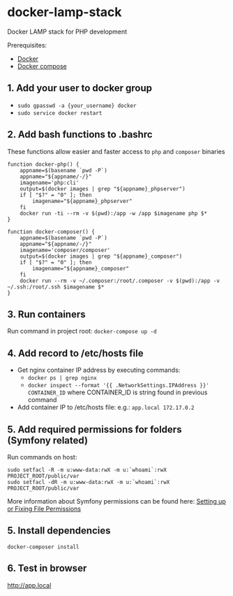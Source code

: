 # docker-lamp-stack
Docker LAMP stack for PHP development

Prerequisites:

- [Docker](https://docs.docker.com/engine/installation/linux/ubuntulinux/)
- [Docker compose](https://docs.docker.com/compose/install/)

## 1. Add your user to docker group
- `sudo gpasswd -a {your_username} docker`
- `sudo service docker restart`

## 2. Add bash functions to .bashrc

These functions allow easier and faster access to `php` and `composer` binaries

    function docker-php() {
        appname=$(basename `pwd -P`)
        appname="${appname/-/}"
        imagename='php:cli'
        output=$(docker images | grep "${appname}_phpserver")
        if [ "$?" = "0" ]; then
            imagename="${appname}_phpserver"
        fi
        docker run -ti --rm -v $(pwd):/app -w /app $imagename php $*
    }

    function docker-composer() {
        appname=$(basename `pwd -P`)
        appname="${appname/-/}"
        imagename='composer/composer'
        output=$(docker images | grep "${appname}_composer")
        if [ "$?" = "0" ]; then
            imagename="${appname}_composer"
        fi
        docker run --rm -v ~/.composer:/root/.composer -v $(pwd):/app -v ~/.ssh:/root/.ssh $imagename $*
    }

## 3. Run containers
Run command in project root: `docker-compose up -d`

## 4. Add record to /etc/hosts file

- Get nginx container IP address by executing commands:
    - `docker ps | grep nginx`
    - `docker inspect --format '{{ .NetworkSettings.IPAddress }}' CONTAINER_ID` where CONTAINER_ID is string found in previous command
- Add container IP to /etc/hosts file:
    e.g.: `app.local 172.17.0.2`

## 5. Add required permissions for folders (Symfony related)

Run commands on host:

    sudo setfacl -R -m u:www-data:rwX -m u:`whoami`:rwX PROJECT_ROOT/public/var
    sudo setfacl -dR -m u:www-data:rwX -m u:`whoami`:rwX PROJECT_ROOT/public/var

More information about Symfony permissions can be found here: [Setting up or Fixing File Permissions](http://symfony.com/doc/current/setup/file_permissions.html)

## 5. Install dependencies
    docker-composer install

## 6. Test in browser

http://app.local